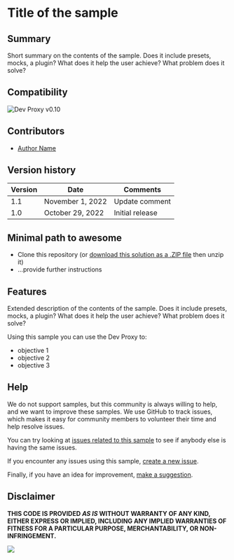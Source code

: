# Title of the sample

<!--
This is how you want the sample to appear in the samples browser.
When naming your sample, try to give it a friendly name that describes what it does. Avoid using terms like `Dev Proxy` and `sample` -- because that's what all the samples in this repo are all about.

GOOD 👍:
  Simulating throttling on Microsoft Graph
BAD 👎:
  throttling-microsoft-graph
  Preset to configure simulating throttling on Microsoft Graph using Dev Proxy
-->

## Summary

Short summary on the contents of the sample. Does it include presets, mocks, a plugin? What does it help the user achieve? What problem does it solve?

<!--
Please provide a high-quality screenshot of the sample in action. Include a screenshot of the terminal where the Proxy is using your sample and showing some related output, eg. if you've built a mock for an API, show how the Proxy mocks the response to an API call issued from curl, or a demo app.

Upload the image in a subfolder named `assets`. Use a resolution of 1920x1080.

You can add multiple screenshots to help users understand your samples without having to download  and install it.
-->

## Compatibility

<!--
What's the minimal proxy version required to use this sample?
-->

![Dev Proxy v0.10](https://img.shields.io/badge/devproxy-v0.10-green.svg)

## Contributors
<!--
We use this section to recognize and promote your contributions. Please provide one author per line -- even if you worked together on it.

We'll only use the info you provided here. Make sure to include your full name, not just your GitHub username.

Provide a link to your GitHub profile to help others find more cool things you have done. The only link we'll accept is a link to your GitHub profile.

If you want to provide links to your social media, blog, and employer name, make sure to update your GitHub profile.
-->

* [Author Name](LinkToYourGitHubProfile)

## Version history

Version|Date|Comments
-------|----|--------
1.1|November 1, 2022|Update comment
1.0|October 29, 2022|Initial release

## Minimal path to awesome

<!-- 
PRO TIP:

For commands, use the `code syntax`. For button labels, page names, dialog names, etc. as they appear on the screen, use **Bold**. Don't use "click", use "select" or "use".

As tempting as it may be, don't just use images to describe the steps. Let's be as inclusive as possible and think about accessibility.

We have basic documentation for using mocks, presets and plugins that you can reference on top of any additional steps that your sample needs:

* [Change mocks file](https://github.com/microsoft/dev-proxy/wiki/Change-mocks-file)
* [Use preset configurations](https://github.com/microsoft/dev-proxy/wiki/Use-preset-configurations)
* [Plugin architecture](https://github.com/microsoft/dev-proxy/wiki/Plugin-architecture)

-->

* Clone this repository (or [download this solution as a .ZIP file](https://pnp.github.io/download-partial/?url=https://github.com/pnp/proxy-samples/tree/main/samples/YOUR-SOLUTION-NAME) then unzip it)
* ...provide further instructions

## Features

Extended description of the contents of the sample. Does it include presets, mocks, a plugin? What does it help the user achieve? What problem does it solve?

Using this sample you can use the Dev Proxy to:

* objective 1
* objective 2
* objective 3

<!--
Note that better pictures and documentation will increase the sample usage and the value you are providing for others. Thanks for your submissions in advance! You rock ❤.
-->

<!--
RESERVED FOR REPO MAINTAINERS

We'll add the video from the community call recording here

## Video

[![YouTube video title](./assets/video-thumbnail.jpg)](https://www.youtube.com/watch?v=XXXXX "YouTube video title")
-->

## Help

<!--
You can just search and replace this page with the following values:

Search for:
YOUR-SOLUTION-NAME

Replace with your sample folder name. E.g.: my-api

Search for:
@YOURGITHUBUSERNAME

Replace with your GitHub username, prefixed with an "@". If you have more than one author, use %20 to separate them, making sure to prefix everyone's username individually with an "@".

Example:
@waldekmastykarz

Or:
@waldekmastykarz%20@garrytrinder
-->

We do not support samples, but this community is always willing to help, and we want to improve these samples. We use GitHub to track issues, which makes it easy for  community members to volunteer their time and help resolve issues.

You can try looking at [issues related to this sample](https://github.com/pnp/proxy-samples/issues?q=label%3A%22sample%3A%20YOUR-SOLUTION-NAME%22) to see if anybody else is having the same issues.

If you encounter any issues using this sample, [create a new issue](https://github.com/pnp/proxy-samples/issues/new).

Finally, if you have an idea for improvement, [make a suggestion](https://github.com/pnp/proxy-samples/issues/new).

## Disclaimer

**THIS CODE IS PROVIDED *AS IS* WITHOUT WARRANTY OF ANY KIND, EITHER EXPRESS OR IMPLIED, INCLUDING ANY IMPLIED WARRANTIES OF FITNESS FOR A PARTICULAR PURPOSE, MERCHANTABILITY, OR NON-INFRINGEMENT.**

![](https://m365-visitor-stats.azurewebsites.net/SamplesGallery/pnp-devproxy-YOUR-SOLUTION-NAME)

